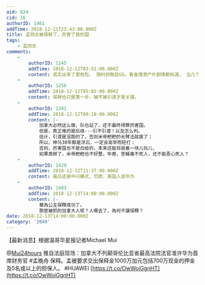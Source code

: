 ```yaml
---
aid: 824
cid: 16
authorID: 1461
addTime: 2018-12-11T23:43:00.000Z
title: 孟同志被保释了，厉害了我的国
tags:
    - 孟同志
comments:
    -
        authorID: 1145
        addTime: 2018-12-12T03:51:00.000Z
        content: 其实出来了更危险， 随时抑郁症GG，看香港港产片剧情都知道， 当几个仇家外面都搜刮你的时候， 最安全的地方，还是被拘留。
    -
        authorID: 1256
        addTime: 2018-12-12T05:02:00.000Z
        content: 保释也只是第一步，被不被引渡才是关键。
    -
        authorID: 1391
        addTime: 2018-12-12T09:18:00.000Z
        content: |-
            加拿大必然这么做，队也站了，还不最终得罪厉害国。  
            但是，真正难的是后续---引不引渡！以及怎么判。  
            估计，引渡是没跑的了，否则米帝粑粑的长臂法就废了；  
            所以，神马30年都是浮云，一定会高举而轻打；  
            否则，厉害国也不是白给的，本来还能将就着一块儿玩儿，  
            如果真掰了，米帝粑粑也不好整，毕竟，苍蝇毒不死人，还不能恶心死人？
    -
        authorID: 1429
        addTime: 2018-12-12T11:37:00.000Z
        content: 最后还是中兴模式，罚款，美国人进华为
    -
        authorID: 1403
        addTime: 2018-12-13T14:00:00.000Z
        content: |-
            華為公主保釋成功了。  
            那麼被抓的加拿大人呢？人哪去了，為何不讓保釋？
date: 2018-12-13T14:00:00.000Z
category: '2049'
---
```


【最新消息】根据温哥华星报记者Michael Mui

@[Mui24hours](/member/Mui24hours) 推自法庭现场：加拿大不列颠哥伦比亚省最高法院法官准许华为首席财务官 #孟晚舟 保释。孟被要求交出保释金1000万加元包括700万现金的押金及5名或以上的担保人。 #HUAWEI [https://t.co/OwWojGgnHT](https://t.co/OwWojGgnHT)
